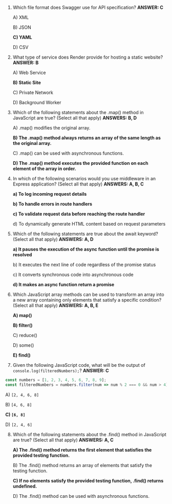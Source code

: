 1. Which file format does Swagger use for API specification? **ANSWER: C**

   A) XML

   B) JSON

   **C) YAML**

   D) CSV



2. What type of service does Render provide for hosting a static website? **ANSWER: B**

   A) Web Service

   **B) Static Site**

   C) Private Network

   D) Background Worker



3. Which of the following statements about the .map() method in JavaScript are true? (Select all that apply) **ANSWERS: B, D**

   A) .map() modifies the original array.
   
   **B) The .map() method always returns an array of the same length as the original array.**

   C) .map() can be used with asynchronous functions.

   **D) The .map() method executes the provided function on each element of the array in order.**



4. In which of the following scenarios would you use middleware in an Express application? (Select all that apply) **ANSWERS: A, B, C**

   **a) To log incoming request details**

   **b) To handle errors in route handlers**

   **c) To validate request data before reaching the route handler**

   d) To dynamically generate HTML content based on request parameters



5. Which of the following statements are true about the await keyword? (Select all that apply) **ANSWERS: A, D**

   **a) It pauses the execution of the async function until the promise is resolved**

   b) It executes the next line of code regardless of the promise status

   c) It converts synchronous code into asynchronous code

   **d) It makes an async function return a promise**
 


6. Which JavaScript array methods can be used to transform an array into a new array containing only elements that satisfy a specific condition? (Select all that apply) **ANSWERS: A, B, E**

   **A) map()**
 
   **B) filter()**

   C) reduce()

   D) some()

   **E) find()**
 


7. Given the following JavaScript code, what will be the output of `console.log(filteredNumbers);`? **ANSWER: C**
```jsx
const numbers = [1, 2, 3, 4, 5, 6, 7, 8, 9];
const filteredNumbers = numbers.filter(num => num % 2 === 0 && num > 4);
```

   A) `[2, 4, 6, 8]`
   
   B) `[4, 6, 8]`
   
   **C) `[6, 8]`**
   
   D) `[2, 4, 6]`



8. Which of the following statements about the .find() method in JavaScript are true? (Select all that apply) **ANSWERS: A, C**

   **A) The .find() method returns the first element that satisfies the provided testing function.**

   B) The .find() method returns an array of elements that satisfy the testing function.

   **C) If no elements satisfy the provided testing function, .find() returns undefined.**

   D) The .find() method can be used with asynchronous functions.
